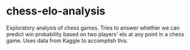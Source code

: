 # chess-elo-analysis
 Exploratory analysis of chess games. Tries to answer whether we can predict win probability based on two players' elo at any point in a chess game. Uses data from Kaggle to accomplish this. 
